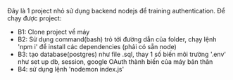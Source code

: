 Đây là 1 project nhỏ sử dụng backend nodejs để training authentication. Để chạy được project:
- B1: Clone project về máy
- B2: Sử dụng command(bash) trỏ tới đường dẫn của folder, chạy lệnh 'npm i' để install các dependencies (phải có sẵn node)
- B3: tạo database(postgres) như file .sql, thay 1 số biến môi trường '.env' như set up db, session, google OAuth thành biến của máy bản thân
- B4: sử dụng lệnh 'nodemon index.js'
